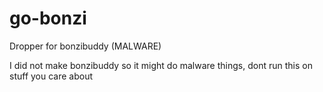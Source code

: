 # go-bonzi
Dropper for bonzibuddy (MALWARE)

I did not make bonzibuddy so it might do malware things, dont run this on stuff you care about
